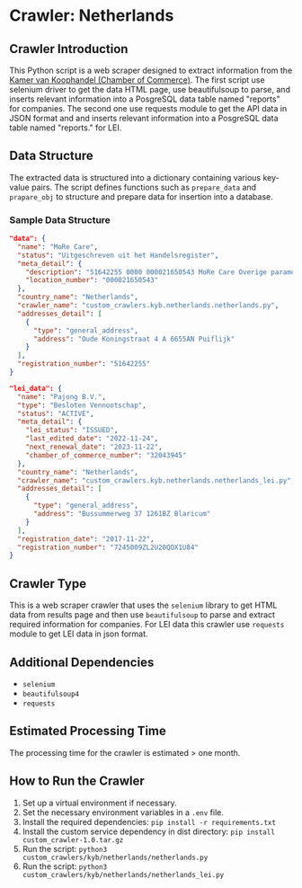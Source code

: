 # Crawler: Netherlands

## Crawler Introduction
This Python script is a web scraper designed to extract information from the [Kamer van Koophandel (Chamber of Commerce)](https://www.kvk.nl/lei/zoeken/). The first script use selenium driver to get the data HTML page, use beautifulsoup to parse, and inserts relevant information into a PosgreSQL data table named "reports" for companies. The second one use requests module to get the API data in JSON format and and inserts relevant information into a PosgreSQL data table named "reports." for LEI.

## Data Structure
The extracted data is structured into a dictionary containing various key-value pairs. The script defines functions such as `prepare_data` and `prapare_obj` to structure and prepare data for insertion into a database.

### Sample Data Structure
```json
"data": {
  "name": "MoRe Care",
  "status": "Uitgeschreven uit het Handelsregister",
  "meta_detail": {
    "description": "51642255 0000 000021650543 MoRe Care Overige paramedische praktijken (geen fysiotherapie en psychologie) en alternatieve genezers Eenmanszaak Hulpverlening in de zorg. ...",
    "location_number": "000021650543"
  },
  "country_name": "Netherlands",
  "crawler_name": "custom_crawlers.kyb.netherlands.netherlands.py",
  "addresses_detail": [
    {
      "type": "general_address",
      "address": "Oude Koningstraat 4 A 6655AN Puiflijk"
    }
  ],
  "registration_number": "51642255"
}
```

```json
"lei_data": {
  "name": "Pajong B.V.",
  "type": "Besloten Vennootschap",
  "status": "ACTIVE",
  "meta_detail": {
    "lei_status": "ISSUED",
    "last_edited_date": "2022-11-24",
    "next_renewal_date": "2023-11-22",
    "chamber_of_commerce_number": "32043945"
  },
  "country_name": "Netherlands",
  "crawler_name": "custom_crawlers.kyb.netherlands.netherlands_lei.py",
  "addresses_detail": [
    {
      "type": "general_address",
      "address": "Bussummerweg 37 1261BZ Blaricum"
    }
  ],
  "registration_date": "2017-11-22",
  "registration_number": "7245009ZL2U20QOX1U84"
}
```

## Crawler Type
This is a web scraper crawler that uses the `selenium` library to get HTML data from results page and then use `beautifulsoup` to parse and extract required information for companies. For LEI data this crawler use `requests` module to get LEI data in json format.

## Additional Dependencies
- `selenium`
- `beautifulsoup4`
- `requests`

## Estimated Processing Time
The processing time for the crawler is estimated > one month.

## How to Run the Crawler
1. Set up a virtual environment if necessary.
2. Set the necessary environment variables in a `.env` file.
3. Install the required dependencies: `pip install -r requirements.txt`
4. Install the custom service dependency in dist directory: `pip install custom_crawler-1.0.tar.gz` 
5. Run the script: `python3 custom_crawlers/kyb/netherlands/netherlands.py`
5. Run the script: `python3 custom_crawlers/kyb/netherlands/netherlands_lei.py`